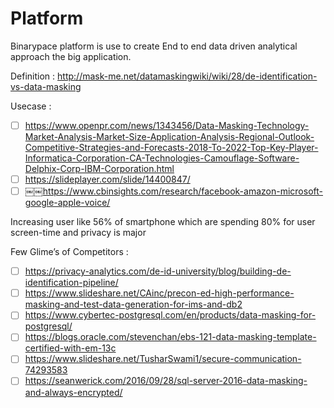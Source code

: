 # Platform
Binarypace platform is use to create End to end data driven analytical approach the big application.


Definition : 
http://mask-me.net/datamaskingwiki/wiki/28/de-identification-vs-data-masking

Usecase :
- [ ] https://www.openpr.com/news/1343456/Data-Masking-Technology-Market-Analysis-Market-Size-Application-Analysis-Regional-Outlook-Competitive-Strategies-and-Forecasts-2018-To-2022-Top-Key-Player-Informatica-Corporation-CA-Technologies-Camouflage-Software-Delphix-Corp-IBM-Corporation.html
- [ ] https://slideplayer.com/slide/14400847/
- [ ] ￼￼https://www.cbinsights.com/research/facebook-amazon-microsoft-google-apple-voice/

Increasing user like 56% of smartphone which are spending 80% for user screen-time and privacy is major

Few Glime’s of Competitors : 
- [ ] https://privacy-analytics.com/de-id-university/blog/building-de-identification-pipeline/
- [ ] https://www.slideshare.net/CAinc/precon-ed-high-performance-masking-and-test-data-generation-for-ims-and-db2
- [ ] https://www.cybertec-postgresql.com/en/products/data-masking-for-postgresql/
- [ ] https://blogs.oracle.com/stevenchan/ebs-121-data-masking-template-certified-with-em-13c
- [ ] https://www.slideshare.net/TusharSwami1/secure-communication-74293583
- [ ] https://seanwerick.com/2016/09/28/sql-server-2016-data-masking-and-always-encrypted/
